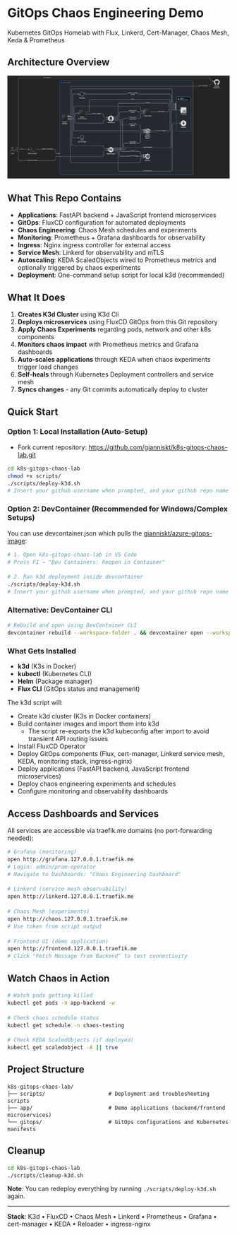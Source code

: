# GitOps Chaos Engineering Demo

Kubernetes GitOps Homelab with Flux, Linkerd, Cert-Manager, Chaos Mesh, Keda & Prometheus

## Architecture Overview

![GitOps Chaos Engineering Architecture](k8s-chaos-gitops-diagram.png)

## What This Repo Contains

- **Applications**: FastAPI backend + JavaScript frontend microservices
- **GitOps**: FluxCD configuration for automated deployments
- **Chaos Engineering**: Chaos Mesh schedules and experiments
- **Monitoring**: Prometheus + Grafana dashboards for observability
- **Ingress**: Nginx ingress controller for external access
- **Service Mesh**: Linkerd for observability and mTLS
- **Autoscaling**: KEDA ScaledObjects wired to Prometheus metrics and optionally triggered by chaos experiments
- **Deployment**: One-command setup script for local k3d (recommended)

## What It Does

1. **Creates K3d Cluster** using K3d Cli
2. **Deploys microservices** using FluxCD GitOps from this Git repository
3. **Apply Chaos Experiments** regarding pods, network and other k8s components
4. **Monitors chaos impact** with Prometheus metrics and Grafana dashboards
5. **Auto-scales applications** through KEDA when chaos experiments trigger load changes
6. **Self-heals** through Kubernetes Deployment controllers and service mesh
7. **Syncs changes** - any Git commits automatically deploy to cluster

## Quick Start

### Option 1: Local Installation (Auto-Setup)

- Fork current repository: https://github.com/gianniskt/k8s-gitops-chaos-lab.git
```bash
cd k8s-gitops-chaos-lab
chmod +x scripts/
./scripts/deploy-k3d.sh
# Insert your github username when prompted, and your github repo name if you change it after fork.
```

### Option 2: DevContainer (Recommended for Windows/Complex Setups)

You can use devcontainer.json which pulls the [gianniskt/azure-gitops-image](https://github.com/gianniskt/azure-gitops-image):

```bash
# 1. Open k8s-gitops-chaos-lab in VS Code
# Press F1 → "Dev Containers: Reopen in Container"

# 2. Run k3d deployment inside devcontainer
./scripts/deploy-k3d.sh
# Insert your github username when prompted, and your github repo name if you change it after fork.
```

### Alternative: DevContainer CLI
```bash
# Rebuild and open using DevContainer CLI
devcontainer rebuild --workspace-folder . && devcontainer open --workspace-folder .
``` 

### What Gets Installed
- **k3d** (K3s in Docker)
- **kubectl** (Kubernetes CLI)
- **Helm** (Package manager)
- **Flux CLI** (GitOps status and management)

The k3d script will:
- Create k3d cluster (K3s in Docker containers)
- Build container images and import them into k3d
	- The script re-exports the k3d kubeconfig after import to avoid transient API routing issues
- Install FluxCD Operator
- Deploy GitOps components (Flux, cert-manager, Linkerd service mesh, KEDA, monitoring stack, ingress-nginx)
- Deploy applications (FastAPI backend, JavaScript frontend microservices)
- Deploy chaos engineering experiments and schedules
- Configure monitoring and observability dashboards

## Access Dashboards and Services

All services are accessible via traefik.me domains (no port-forwarding needed):

```bash
# Grafana (monitoring)
open http://grafana.127.0.0.1.traefik.me
# Login: admin/prom-operator
# Navigate to Dashboards: "Chaos Engineering Dashboard"

# Linkerd (service mesh observability)
open http://linkerd.127.0.0.1.traefik.me

# Chaos Mesh (experiments)
open http://chaos.127.0.0.1.traefik.me
# Use token from script output

# Frontend UI (demo application)
open http://frontend.127.0.0.1.traefik.me
# Click "Fetch Message from Backend" to test connectivity
```

## Watch Chaos in Action

```bash
# Watch pods getting killed
kubectl get pods -n app-backend -w

# Check chaos schedule status
kubectl get schedule -n chaos-testing

# Check KEDA ScaledObjects (if deployed)
kubectl get scaledobject -A || true
```

## Project Structure

```
k8s-gitops-chaos-lab/
├── scripts/                    # Deployment and troubleshooting scripts
├── app/                        # Demo applications (backend/frontend microservices)
└── gitops/                     # GitOps configurations and Kubernetes manifests
```

## Cleanup

```bash
cd k8s-gitops-chaos-lab
./scripts/cleanup-k3d.sh
```

**Note**: You can redeploy everything by running `./scripts/deploy-k3d.sh` again.

---

**Stack**: K3d • FluxCD • Chaos Mesh • Linkerd • Prometheus • Grafana • cert-manager • KEDA • Reloader • ingress-nginx
